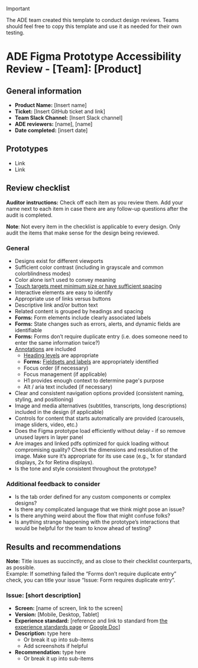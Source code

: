 > [!IMPORTANT]  
> The ADE team created this template to conduct design reviews. Teams should feel free to copy this template and use it as needed for their own testing.

# ADE Figma Prototype Accessibility Review - [Team]: [Product]

## **General information**

* **Product Name:** \[Insert name\]  
* **Ticket:** \[Insert GitHub ticket and link\]  
* **Team Slack Channel:** \[Insert Slack channel\]  
* **ADE reviewers:** \[name\], \[name\]  
* **Date completed:** \[insert date\]

## **Prototypes**

* Link  
* Link

## **Review checklist**

**Auditor instructions:** Check off each item as you review them. Add your name next to each item in case there are any follow-up questions after the audit is completed. 

**Note**: Not every item in the checklist is applicable to every design. Only audit the items that make sense for the design being reviewed. 

### General

* Designs exist for different viewports
* Sufficient color contrast (including in grayscale and common colorblindness modes)
* Color alone isn’t used to convey meaning
* [Touch targets meet minimum size or have sufficient spacing](https://www.w3.org/WAI/WCAG22/Understanding/target-size-minimum.html)
* Interactive elements are easy to identify 
* Appropriate use of links versus buttons
* Descriptive link and/or button text
* Related content is grouped by headings and spacing
* **Forms:** Form elements include clearly associated labels
* **Forms:** State changes such as errors, alerts, and dynamic fields are identifiable
* **Forms:** Forms don’t require duplicate entry (i.e. does someone need to enter the same information twice?)
* [Annotations](https://design.va.gov/about/accessibility/accessibility-annotations) are included
  * [Heading levels](https://design.va.gov/about/accessibility/accessibility-annotations#heading-levels) are appropriate
  * **Forms:** [Fieldsets and labels](https://design.va.gov/about/accessibility/accessibility-annotations#fieldsets--legends) are appropriately identified
  * Focus order (if necessary)
  * Focus management (if applicable)
  * H1 provides enough context to determine page's purpose 
  * Alt / aria text included (if necessary)
* Clear and consistent navigation options provided (consistent naming, styling, and positioning)
* Image and media alternatives (subtitles, transcripts, long descriptions) included in the design (if applicable)
* Controls for content that starts automatically are provided (carousels, image sliders, video, etc.) 
* Does the Figma prototype load efficiently without delay \- if so remove unused layers in layer panel  
* Are images and linked pdfs optimized for quick loading without compromising quality? Check the dimensions and resolution of the image. Make sure it’s appropriate for its use case (e.g., 1x for standard displays, 2x for Retina displays). 
* Is the tone and style consistent throughout the prototype?

### Additional feedback to consider

* Is the tab order defined for any custom components or complex designs?
* Is there any complicated language that we think might pose an issue?
* Is there anything weird about the flow that might confuse folks?
* Is anything strange happening with the prototype’s interactions that would be helpful for the team to know ahead of testing? 

## **Results and recommendations**

**Note:** Title issues as succinctly, and as close to their checklist counterparts, as possible.  
Example: If something failed the “Forms don’t require duplicate entry” check, you can title your issue “Issue: Form requires duplicate entry”.

### Issue: \[short description\]

* **Screen:** \[name of screen, link to the screen\]  
* **Version:** \[Mobile, Desktop, Tablet\]  
* **Experience standard:** \[reference and link to standard from [the experience standards page](https://design.va.gov/about/experience-standards/) or [Google Doc](https://docs.google.com/document/d/1h-k4huqIsCMjiMKKINRW0RgiNJQevRJOaGuBgzCS2UI/edit?usp=sharing)\]  
* **Description:** type here  
  * Or break it up into sub-items  
  * Add screenshots if helpful   
* **Recommendation:** type here  
  * Or break it up into sub-items
